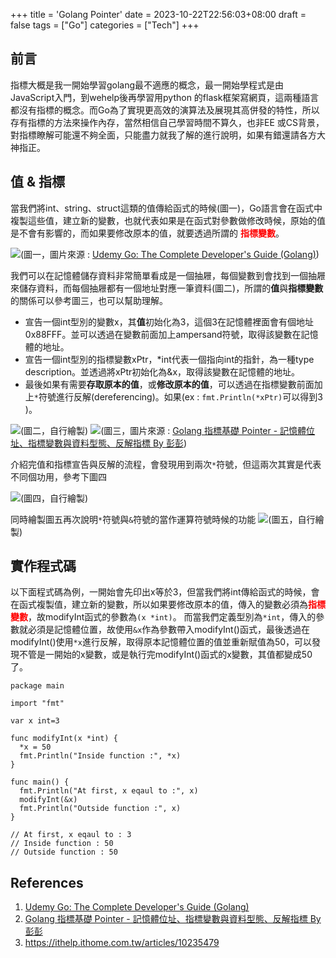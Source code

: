 +++
title = 'Golang Pointer'
date = 2023-10-22T22:56:03+08:00
draft = false
tags = ["Go"]
categories = ["Tech"]
+++

<style>
    .important{
        color:red
    }
</style>

## 前言
指標大概是我一開始學習golang最不適應的概念，最一開始學程式是由JavaScript入門，到wehelp後再學習用python 的flask框架寫網頁，這兩種語言都沒有指標的概念。而Go為了實現更高效的演算法及展現其高併發的特性，所以存有指標的方法來操作內存，當然相信自己學習時間不算久，也非EE 或CS背景，對指標瞭解可能還不夠全面，只能盡力就我了解的進行說明，如果有錯還請各方大神指正。


## 值 & 指標
當我們將int、string、struct這類的值傳給函式的時候(圖一)，Go語言會在函式中複製這些值，建立新的變數，也就代表如果是在函式對參數做修改時候，原始的值是不會有影響的，而如果要修改原本的值，就要透過所謂的 <span class="important">**指標變數**</span>。

![](https://i.imgur.com/KSDiIh5.png)(圖一，圖片來源 : [Udemy Go: The Complete Developer's Guide (Golang)](https://www.udemy.com/course/go-the-complete-developers-guide/))

我們可以在記憶體儲存資料非常簡單看成是一個抽屜，每個變數到會找到一個抽屜來儲存資料，而每個抽屜都有一個地址對應一筆資料(圖二)，所謂的**值**與**指標變數**的關係可以參考圖三，也可以幫助理解。
* 宣告一個int型別的變數x，其**值**初始化為3，這個3在記憶體裡面會有個地址0x88FFF。並可以透過在變數前面加上ampersand符號，取得該變數在記憶體的地址。
* 宣告一個int型別的指標變數xPtr，*int代表一個指向int的指針，為一種type description。並透過將xPtr初始化為&x，取得該變數在記憶體的地址。
* 最後如果有需要**存取原本的值**，或**修改原本的值**，可以透過在指標變數前面加上`*`符號進行反解(dereferencing)。如果(ex : `fmt.Println(*xPtr)`可以得到3 )。

![](https://i.imgur.com/W0r56sN.png)(圖二，自行繪製)
![](https://i.imgur.com/ScCEoOb.png)(圖三，圖片來源 : [Golang 指標基礎 Pointer - 記憶體位址、指標變數與資料型態、反解指標 By 彭彭](https://www.youtube.com/watch?v=SC8MPfhh9_8&list=PL-g0fdC5RMbo9bdRzbKaCWYC2mXg2eEZE&index=10&t=571s))

介紹完值和指標宣告與反解的流程，會發現用到兩次`*`符號，但這兩次其實是代表不同個功用，參考下圖四

![](https://i.imgur.com/7EC8pUh.png)(圖四，自行繪製)
<br>

同時繪製圖五再次說明`*`符號與`&`符號的當作運算符號時候的功能
![](https://i.imgur.com/IY5sH3C.png)(圖五，自行繪製)




## 實作程式碼
以下面程式碼為例，一開始會先印出x等於3，但當我們將int傳給函式的時候，會在函式複製值，建立新的變數，所以如果要修改原本的值，傳入的變數必須為<span class="important">**指標變數**</span>，故modifyInt函式的參數為`(x *int)`。
而當我們定義型別為`*int`，傳入的參數就必須是記憶體位置，故使用`&x`作為參數帶入modifyInt()函式，最後透過在modifyInt()使用`*x`進行反解，取得原本記憶體位置的值並重新賦值為50，可以發現不管是一開始的x變數，或是執行完modifyInt()函式的x變數，其值都變成50了。
```go!
package main

import "fmt"

var x int=3

func modifyInt(x *int) {
  *x = 50
  fmt.Println("Inside function :", *x)
}

func main() {
  fmt.Println("At first, x eqaul to :", x)
  modifyInt(&x)
  fmt.Println("Outside function :", x)
}

// At first, x eqaul to : 3
// Inside function : 50
// Outside function : 50

```


## References
1. [Udemy Go: The Complete Developer's Guide (Golang)](https://www.udemy.com/course/go-the-complete-developers-guide/)
2. [Golang 指標基礎 Pointer - 記憶體位址、指標變數與資料型態、反解指標 By 彭彭](https://www.youtube.com/watch?v=SC8MPfhh9_8&list=PL-g0fdC5RMbo9bdRzbKaCWYC2mXg2eEZE&index=10&t=571s)
3. https://ithelp.ithome.com.tw/articles/10235479
